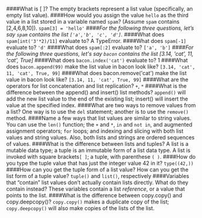 ####What is [ ]?
The empty brackets represent a list value (specifically, an empty list value).
####How would you assign the value `hello` as the third value in a list stored in a variable named `spam`? (Assume `spam` contains [2,4,6,8,10]).
`spam[3] = 'hello'`
####*For the following three questions, let’s say `spam` contains the list `['a','b', 'c', 'd']`.*
####What does `spam[int('3'*2)/11]` evaluate to?
A TypeError.
####What does `spam[-1]` evaluate to?
`'d'`
####What does `spam[:2]` evaluate to?
`['a', 'b']`
####*For the following three questions, let's say `bacon` contains the list [3.14, 'cat', 11, 'cat', True]*
####What does `bacon.index('cat')` evaluate to?
1
####What does `bacon.append(99)` make the list value in bacon look like?
`[3.14, 'cat', 11, 'cat', True, 99]`
####What does bacon.remove('cat') make the list value in bacon look like?
`[3.14, 11, 'cat', True, 99]`
####What are the operators for list concatenation and list replication?
`+`, `*`
####What is the difference between the append() and insert() list methods?
`append()` will add the new list value to the end of the existing list; insert() will insert the value at the specified index.
####What are two ways to remove values from a list?
One way is to use the `del` statement; another is to use the `remove()` method.
####Name a few ways that list values are similar to string values.
You can use the `len()` function; the `+` and `*`, `in` and `not in`, and augmented assignment operators; `for` loops; and indexing and slicing with both list values and string values. Also, both lists and strings are ordered sequences of values. 
####What is the difference between lists and tuples?
A list is a mutable data type; a tuple is an immutable form of a list data type. A list is invoked with square brackets`[ ]`; a tuple, with parenthese `( )`. 
####How do you type the tuple value that has just the integer value 42 in it?
`type((42,))`
####How can you get the tuple form of a list value? How can you get the list form of a tuple value?
`tuple()` and `list()`, respectively
####Variables that “contain” list values don’t actually contain lists directly. What do they contain instead?
These variables contain a list *reference*, or a value that points to the list. 
####What is the difference between copy.copy() and copy.deepcopy()?
`copy.copy()` makes a duplicate copy of the list; `copy.deepcopy()` will also make copies of the lists of the list.


